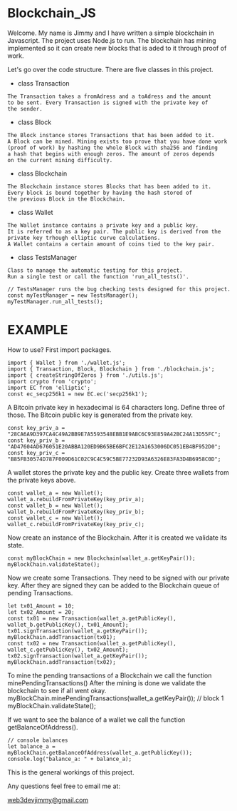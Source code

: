 # Blockchain_JS

Welcome. My name is Jimmy and I have written a simple blockchain
in Javascript. The project uses Node.js to run. The blockchain has
mining implemented so it can create new blocks that is aded to it
through proof of work.

Let's go over the code structure. There are five classes in this project.
- class Transaction
```
The Transaction takes a fromAdress and a toAdress and the amount
to be sent. Every Transaction is signed with the private key of
the sender.
```
- class Block
```
The Block instance stores Transactions that has been added to it.
A Block can be mined. Mining exists too prove that you have done work
(proof of work) by hashing the whole Block with sha256 and finding
a hash that begins with enough zeros. The amount of zeros depends
on the current mining difficulty.
```
- class Blockchain
```
The Blockchain instance stores Blocks that has been added to it.
Every block is bound together by having the hash stored of
the previous Block in the Blockchain.
```
- class Wallet
```
The Wallet instance contains a private key and a public key.
It is referred to as a key pair. The public key is derived from the
private key trhough elliptic curve calculations.
A Wallet contains a certain amount of coins tied to the key pair.
```

- class TestsManager
```
Class to manage the automatic testing for this project.
Run a single test or call the function 'run_all_tests()'.
```
``` JS
// TestsManager runs the bug checking tests designed for this project.
const myTestManager = new TestsManager();
myTestManager.run_all_tests();
```

# EXAMPLE
How to use? First import packages.

``` JS
import { Wallet } from './wallet.js';
import { Transaction, Block, Blockchain } from './blockchain.js';
import { createStringOfZeros } from './utils.js';
import crypto from 'crypto';
import EC from 'elliptic';
const ec_secp256k1 = new EC.ec('secp256k1');
```

A Bitcoin private key in hexadecimal is 64 characters long. Define three of those.
The Bitcoin public key is generated from the private key.
``` JS
const key_priv_a = "28CA6A9D397CA4C49A2BB9E7A5593548EBB1E9ABC6C93E859A42BC24A13D55FC";
const key_priv_b = "AD47604AD676051E20ABBA120ED9B65BE6BFC2E12A1653006DC051EB4BF952D0";
const key_priv_c = "B85FB30574D787F009D61C02C9C4C59C5BE77232D93A6326E83FA3D4B6958C0D";
```

A wallet stores the private key and the public key.
Create three wallets from the private keys above.
``` JS
const wallet_a = new Wallet();
wallet_a.rebuildFromPrivateKey(key_priv_a);
const wallet_b = new Wallet();
wallet_b.rebuildFromPrivateKey(key_priv_b);
const wallet_c = new Wallet();
wallet_c.rebuildFromPrivateKey(key_priv_c);
```
Now create an instance of the Blockchain.
After it is created we validate its state.
``` JS
const myBlockChain = new Blockchain(wallet_a.getKeyPair());
myBlockChain.validateState();
```
Now we create some Transactions. They need to be signed with our private key.
After they are signed they can be added to the Blockchain queue of
pending Transactions.
``` JS
let tx01_Amount = 10;
let tx02_Amount = 20;
const tx01 = new Transaction(wallet_a.getPublicKey(), wallet_b.getPublicKey(), tx01_Amount);
tx01.signTransaction(wallet_a.getKeyPair());
myBlockChain.addTransaction(tx01);
const tx02 = new Transaction(wallet_a.getPublicKey(), wallet_c.getPublicKey(), tx02_Amount);
tx02.signTransaction(wallet_a.getKeyPair());
myBlockChain.addTransaction(tx02);
```
To mine the pending transactions of a Blockchain we call the function minePendingTransactions()
After the mining is done we validate the blockchain to see if all went okay.
myBlockChain.minePendingTransactions(wallet_a.getKeyPair()); // block 1
myBlockChain.validateState();

If we want to see the balance of a wallet we call the function getBalanceOfAddress().
``` JS
// console balances
let balance_a = myBlockChain.getBalanceOfAddress(wallet_a.getPublicKey());
console.log("balance_a: " + balance_a);
```

This is the general workings of this project.

Any questions feel free to email me at:

web3devjimmy@gmail.com
